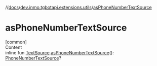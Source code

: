 //[docs](../../index.md)/[dev.inmo.tgbotapi.extensions.utils](index.md)/[asPhoneNumberTextSource](as-phone-number-text-source.md)



# asPhoneNumberTextSource  
[common]  
Content  
inline fun [TextSource](../dev.inmo.tgbotapi.CommonAbstracts/-text-source/index.md).[asPhoneNumberTextSource](as-phone-number-text-source.md)(): [PhoneNumberTextSource](../dev.inmo.tgbotapi.types.MessageEntity.textsources/-phone-number-text-source/index.md)?  



